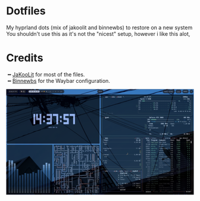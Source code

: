 # Dotfiles
My hyprland dots (mix of jakoolit and binnewbs) to restore on a new system
You shouldn't use this as it's not the "nicest" setup, however i like this alot,

# Credits
╺╸[JaKooLit](https://github.com/JaKooLit/Hyprland-Dots) for most of the files.  
╺╸[Binnewbs](https://github.com/binnewbs/arch-hyprland) for the Waybar configuration.

<img src="assets/blue.png" width="600"/>
